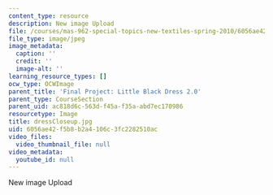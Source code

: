 ```yaml
---
content_type: resource
description: New image Upload
file: /courses/mas-962-special-topics-new-textiles-spring-2010/6056ae42f5b8b2a4106c3fc2282510ac_dressCloseup.jpg
file_type: image/jpeg
image_metadata:
  caption: ''
  credit: ''
  image-alt: ''
learning_resource_types: []
ocw_type: OCWImage
parent_title: 'Final Project: Little Black Dress 2.0'
parent_type: CourseSection
parent_uid: ac818d6c-563d-f45a-f35a-abd7ec170986
resourcetype: Image
title: dressCloseup.jpg
uid: 6056ae42-f5b8-b2a4-106c-3fc2282510ac
video_files:
  video_thumbnail_file: null
video_metadata:
  youtube_id: null
---
```

New image Upload

